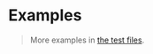 # Examples

> More examples in [the test files](https://github.com/make-github-pseudonymous-again/js-fibonacci-heap/tree/main/test/src).
